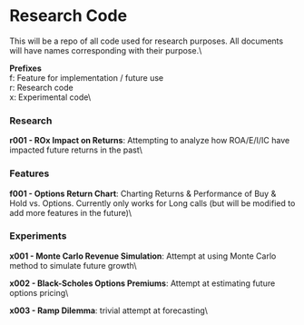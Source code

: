 # Research Code

This will be a repo of all code used for research purposes. All documents will have names corresponding with their purpose.\

**Prefixes**\
f: Feature for implementation / future use\
r: Research code\
x: Experimental code\

### Research
**r001 - ROx Impact on Returns**: Attempting to analyze how ROA/E/I/IC have impacted future returns in the past\

### Features
**f001 - Options Return Chart**: Charting Returns & Performance of Buy & Hold vs. Options. Currently only works for 
Long calls (but will be modified to add more features in the future)\

### Experiments
**x001 - Monte Carlo Revenue Simulation**: Attempt at using Monte Carlo method to simulate future growth\

**x002 - Black-Scholes Options Premiums**: Attempt at estimating future options pricing\

**x003 - Ramp Dilemma**: trivial attempt at forecasting\